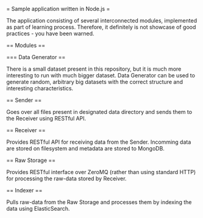 = Sample application written in Node.js =

The application consisting of several interconnected modules, implemented as part of learning process. Therefore, it definitely is not showcase of good practices - you have been warned.

== Modules ==

=== Data Generator ==

There is a small dataset present in this repository, but it is much more interesting to run with much bigger dataset. Data Generator can be used to generate random, arbitrary big datasets with the correct structure and interesting characteristics.


== Sender ==

Goes over all files present in designated data directory and sends them to the Receiver using RESTful API.


== Receiver ==

Provides RESTful API for receiving data from the Sender. Incomming data are stored on filesystem and metadata are stored to MongoDB.


== Raw Storage ==

Provides RESTful interface over ZeroMQ (rather than using standard HTTP) for processing the raw-data stored by Receiver.


== Indexer ==

Pulls raw-data from the Raw Storage and processes them by indexing the data using ElasticSearch.


